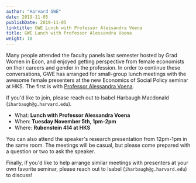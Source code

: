 ```yaml
---
author: "Harvard GWE"
date: 2019-11-05
publishDate: 2019-11-05
linktitle: GWE Lunch with Professor Alessandra Voena
title: GWE Lunch with Professor Alessandra Voena
weight: 10
---
```


Many people attended the faculty panels last semester hosted by Grad Women in Econ, and enjoyed getting perspective from female economists on their careers and gender in the profession. In order to continue these conversations, GWE has arranged for small-group lunch meetings with the awesome female presenters at the new Economics of Social Policy seminar at HKS. The first is with [Professor Alessandra Voena](https://sites.google.com/site/alevoena/).

If you'd like to join, please reach out to Isabel Harbaugh Macdonald (`iharbaugh@g.harvard.edu`). 

- What: **Lunch with Professor Alessandra Voena**
- When: **Tuesday November 5th, 1pm-2pm**
- Where: **Rubenstein 414 at HKS**

You can also attend the speaker's research presentation from 12pm-1pm in the same room. The meetings will be casual, but please come prepared with a question or two to ask the speaker.

Finally, if you'd like to help arrange similar meetings with presenters at your own favorite seminar, please reach out to Isabel (`iharbaugh@g.harvard.edu`) to discuss!